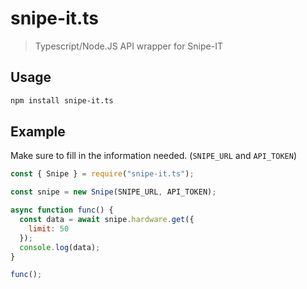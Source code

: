 # snipe-it.ts

> Typescript/Node.JS API wrapper for Snipe-IT

## Usage

```bash
npm install snipe-it.ts
```

## Example

Make sure to fill in the information needed. (`SNIPE_URL` and `API_TOKEN`)

```js
const { Snipe } = require("snipe-it.ts");

const snipe = new Snipe(SNIPE_URL, API_TOKEN);

async function func() {
  const data = await snipe.hardware.get({
    limit: 50
  });
  console.log(data);
}

func();
```
